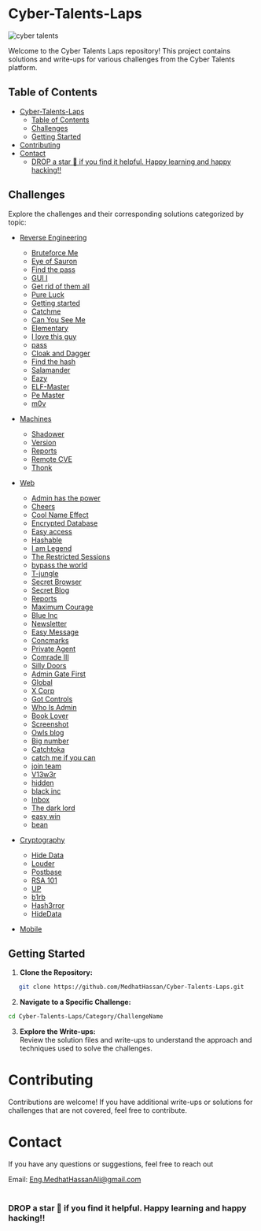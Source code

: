 # Cyber-Talents-Laps
![cyber talents](https://cybertalents.com/images/logo-footer.png)

Welcome to the Cyber Talents Laps repository! This project contains solutions and write-ups for various challenges from the Cyber Talents platform.

## Table of Contents

- [Cyber-Talents-Laps](#cyber-talents-laps)
  - [Table of Contents](#table-of-contents)
  - [Challenges](#challenges)
  - [Getting Started](#getting-started)
- [Contributing](#contributing)
- [Contact](#contact)
    - [DROP a star 🌟 if you find it helpful. Happy learning and happy hacking‼️](#drop-a-star--if-you-find-it-helpful-happy-learning-and-happy-hacking️)

## Challenges
Explore the challenges and their corresponding solutions categorized by topic:

- [Reverse Engineering](ReverseEngineering)
  - [Bruteforce Me](ReverseEngineering/Bruteforce%20Me/Findings.md)   
  - [Eye of Sauron](ReverseEngineering/EyeofSauron/Findings.md)   
  - [Find the pass](ReverseEngineering/Find%20the%20Pass/Findings.md)   
  - [GUI I](ReverseEngineering/GUI_I/Findings.md)   
  - [Get rid of them all](ReverseEngineering/Get-rid-of-them-all/Findings.md)   
  - [Pure Luck](ReverseEngineering/Pure-Luck/Findings.md)   
  - [Getting started](ReverseEngineering/getting-started/Findings.md)   
  - [Catchme](ReverseEngineering/Catchme/Findings.md)
  - [Can You See Me](ReverseEngineering/CanYouSeeMe/Findings.md)
  - [Elementary](ReverseEngineering/Elementary/Findings.md)
  - [I love this guy](ReverseEngineering/Ilovethisguy/Findings.md)
  - [pass](ReverseEngineering/pass/Findings.md)
  - [Cloak and Dagger](ReverseEngineering/CloakandDagger/Findings.md)
  - [Find the hash](ReverseEngineering/Find-the-hash/Findings.md)
  - [Salamander](ReverseEngineering/salamander/Findings.md)
  - [Eazy](ReverseEngineering/Eazy/Findings.md)
  - [ELF-Master](ReverseEngineering/ELF-Master/Findings.md)
  - [Pe Master](ReverseEngineering/pe-master/Findings.md)
  - [m0v](ReverseEngineering/m0v/Findings.md)
  
- [Machines](Machines)
  - [Shadower](Machines/shadower/Findings.md)  
  - [Version](Machines/version/Findings.md)  
  - [Reports](Machines/reports/Findings.md)
  - [Remote CVE](Machines/remote-CVE/Findings.md)
  - [Thonk](Machines/Thonk/Findings.md)
  
- [Web](Web)
  - [Admin has the power](Web/Adminhasthepower/Findings.md)   
  - [Cheers](Web/Cheers/Findings.md)
  - [Cool Name Effect](Web/CoolNameEffect/Findings.md)   
  - [Encrypted Database](Web/EncryptedDatabase/Findings.md)   
  - [Easy access](Web/EasyAccess/Findings.md)   
  - [Hashable](Web/Hashable/Findings.md)   
  - [I am Legend](Web/IamLegend/Findings.md)   
  - [The Restricted Sessions](Web/TheRestrictedSessions/Findings.md)   
  - [bypass the world](Web/bypasstheworld/Findings.md) 
  - [T-jungle](Web/T-jungle/Findings.md) 
  - [Secret Browser](Web/SecretBrowser/Findings.md)
  - [Secret Blog](Web/SecretBlog/Findings.md)   
  - [Reports](Web/reports/Findings.md)
  - [Maximum Courage](Web/MaximumCourage/Findings.md)
  - [Blue Inc](Web/blue-inc/Findings.md)
  - [Newsletter](Web/Newsletter/Findings.md)
  - [Easy Message](Web/easy-message/Findings.md)
  - [Concmarks](Web/concmarks/Findings.md)
  - [Private Agent](Web/private-agent/Findings.md)
  - [Comrade III](Web/comrade-iii/Findings.md)
  - [Silly Doors](Web/silly-doors/Findings.md)
  - [Admin Gate First](Web/admin-gate-first/Findings.md)
  - [Global](Web/global/Findings.md)
  - [X Corp](Web/x-corp/Findings.md)
  - [Got Controls](Web/got-controls/Findings.md)
  - [Who Is Admin](Web/WhoIsAdmin/Findings.md)
  - [Book Lover](Web/book-lover/Findings.md)
  - [Screenshot](Web/screenshot/Findings.md)
  - [Owls blog](Web/owls-blog/Findings.md)
  - [Big number](Web/big-number/Findings.md)
  - [Catchtoka](Web/catchtoka/Findings.md)
  - [catch me if you can](Web/catch-me-if-you-can/Findings.md)
  - [join team](Web/join-team/Findings.md)
  - [V13w3r](Web/v13w3r/Findings.md)
  - [hidden](Web/hidden/Findings.md)
  - [black inc](Web/black-inc/Findings.md)
  - [Inbox](Web/Inbox/Findings.md)
  - [The dark lord](Web/the-dark-lord/Findings.md)
  - [easy win](Web/easywin/Findings.md)
  - [bean](Web/bean/Findings.md)

- [Cryptography](Cryptography)
  - [Hide Data](Cryptography/HideData/Findings.md)   
  - [Louder](Cryptography/Louder/Findings.md)   
  - [Postbase](Cryptography/Postbase/Findings.md)   
  - [RSA 101](Cryptography/RSA101/Findings.md)
  - [UP](Cryptography/UP/Findings.md)
  - [b1rb](Cryptography/b1rb/Findings.md)
  - [Hash3rror](Cryptography/Hash3rror/Findings.md)
  - [HideData](Cryptography/HideData/Findings.md)
  
- [Mobile](Mobile)
    
## Getting Started

1. **Clone the Repository:**
```bash
   git clone https://github.com/MedhatHassan/Cyber-Talents-Laps.git
```
2. **Navigate to a Specific Challenge:**
```bash
cd Cyber-Talents-Laps/Category/ChallengeName
```
3. **Explore the Write-ups:** <br>
Review the solution files and write-ups to understand the approach and techniques used to solve the challenges.

# Contributing
Contributions are welcome! If you have additional write-ups or solutions for challenges that are not covered, feel free to contribute.

# Contact
If you have any questions or suggestions, feel free to reach out

Email: Eng.MedhatHassanAli@gmail.com <br><br>
### DROP a star 🌟 if you find it helpful. Happy learning and happy hacking‼️
